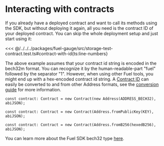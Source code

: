 # Interacting with contracts

If you already have a deployed contract and want to call its methods using the SDK, but without deploying it again, all you need is the contract ID of your deployed contract. You can skip the whole deployment setup and just start using it:

<<< @/../../../packages/fuel-gauge/src/storage-test-contract.test.ts#contract-with-id{ts:line-numbers}

The above example assumes that your contract id string is encoded in the bech32m format. You can recognize it by the human-readable-part "fuel" followed by the separator "1". However, when using other Fuel tools, you might end up with a hex-encoded contract id string. A [Contract ID](../types/contract-id.md) can easily be converted to and from other Address formats, see the [conversion guide](../types/conversion.md) for more information.

<!-- TODO: stop using hardcoded snippets -->

```ts:line-numbers
const contract: Contract = new Contract(new Address(ADDRESS_BECH32), abiJSON);

const contract: Contract = new Contract(Address.fromPublicKey(KEY), abiJSON);

const contract: Contract = new Contract(Address.fromB256(hexedB256), abiJSON);
```

You can learn more about the Fuel SDK bech32 type [here](../types/bech32.md).
